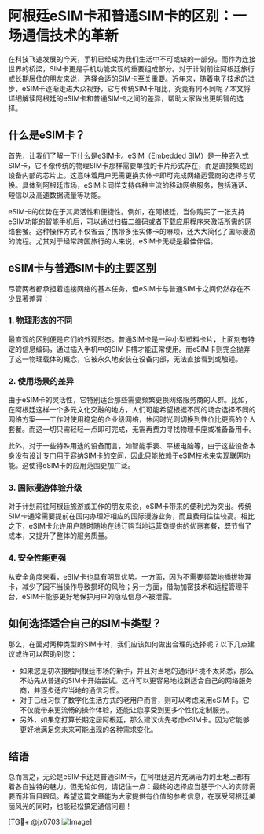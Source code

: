 # 阿根廷eSIM卡和普通SIM卡的区别：一场通信技术的革新

在科技飞速发展的今天，手机已经成为我们生活中不可或缺的一部分。而作为连接世界的桥梁，SIM卡更是手机功能实现的重要组成部分。对于计划前往阿根廷旅行或长期居住的朋友来说，选择合适的SIM卡至关重要。近年来，随着电子技术的进步，eSIM卡逐渐走进大众视野，它与传统SIM卡相比，究竟有何不同呢？本文将详细解读阿根廷的eSIM卡和普通SIM卡之间的差异，帮助大家做出更明智的选择。

## 什么是eSIM卡？

首先，让我们了解一下什么是eSIM卡。eSIM（Embedded SIM）是一种嵌入式SIM卡，它不像传统的物理SIM卡那样需要单独的卡片形式存在，而是直接集成到设备内部的芯片上。这意味着用户无需更换实体卡即可完成网络运营商的选择与切换。具体到阿根廷市场，eSIM卡同样支持各种主流的移动网络服务，包括通话、短信以及高速数据流量等功能。

eSIM卡的优势在于其灵活性和便捷性。例如，在阿根廷，当你购买了一张支持eSIM功能的智能手机后，可以通过扫描二维码或者下载应用程序来激活所需的网络套餐。这种操作方式不仅省去了携带多张实体卡的麻烦，还大大简化了国际漫游的流程。尤其对于经常跨国旅行的人来说，eSIM卡无疑是最佳伴侣。

## eSIM卡与普通SIM卡的主要区别

尽管两者都承担着连接网络的基本任务，但eSIM卡与普通SIM卡之间仍然存在不少显著差异：

### 1. 物理形态的不同
最直观的区别便是它们的外观形态。普通SIM卡是一种小型塑料卡片，上面刻有特定的信息编码，通过插入手机中的SIM卡槽才能正常使用。而eSIM卡则完全抛弃了这一物理载体的概念，它被永久地安装在设备内部，无法直接看到或触碰。

### 2. 使用场景的差异
由于eSIM卡的灵活性，它特别适合那些需要频繁更换网络服务商的人群。比如，在阿根廷这样一个多元文化交融的地方，人们可能希望根据不同的场合选择不同的网络方案——工作时使用稳定的企业级网络，休闲时光则切换到性价比更高的个人套餐。而这一切只需轻轻一点即可完成，无需再费力寻找物理卡座或准备备用卡。

此外，对于一些特殊用途的设备而言，如智能手表、平板电脑等，由于这些设备本身没有设计专门用于容纳SIM卡的空间，因此只能依赖于eSIM技术来实现联网功能。这使得eSIM卡的应用范围更加广泛。

### 3. 国际漫游体验升级
对于计划前往阿根廷旅游或工作的朋友来说，eSIM卡带来的便利尤为突出。传统SIM卡通常需要提前在国内办理好相应的国际漫游业务，而且费用往往较高。相比之下，eSIM卡允许用户随时随地在线订购当地运营商提供的优惠套餐，既节省了成本，又提升了整体的服务质量。

### 4. 安全性能更强
从安全角度来看，eSIM卡也具有明显优势。一方面，因为不需要频繁地插拔物理卡，减少了因不当操作导致损坏的风险；另一方面，借助加密技术和远程管理平台，eSIM卡能够更好地保护用户的隐私信息不被泄露。

## 如何选择适合自己的SIM卡类型？

那么，在面对两种类型的SIM卡时，我们应该如何做出合理的选择呢？以下几点建议或许可以帮助到您：

- 如果您是初次接触阿根廷市场的新手，并且对当地的通讯环境不太熟悉，那么不妨先从普通的SIM卡开始尝试。这样可以更容易地找到适合自己的网络服务商，并逐步适应当地的通信习惯。
- 对于已经习惯了数字化生活方式的老用户而言，则可以考虑采用eSIM卡。它不仅能带来更流畅的操作体验，还能让您享受到更多个性化定制服务。
- 另外，如果您打算长期定居阿根廷，那么建议优先考虑eSIM卡。因为它能够更好地满足您未来可能出现的各种需求变化。

## 结语

总而言之，无论是eSIM卡还是普通SIM卡，在阿根廷这片充满活力的土地上都有着各自独特的魅力。但无论如何，请记住一点：最终的选择应当基于个人的实际需要而非盲目跟风。希望这篇文章能为大家提供有价值的参考信息，在享受阿根廷美丽风光的同时，也能轻松搞定通信问题！

[TG💪+ @jx0703 ![Image](https://github.com/user-attachments/assets/dbca1d08-cadb-493c-b0ec-ad6f7a83f270)]